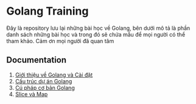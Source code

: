 
# Golang Training

Đây là repository lưu lại những bài học về Golang, bên dưới mô tả là phần danh sách những bài học và trong đó sẽ chứa mẫu để mọi người có thể tham khảo. Cảm ơn mọi người đã quan tâm


    



## Documentation

1. [Giới thiệu về Golang và Cài đặt](https://github.com/anlt-sudo/LeAn_GoLang/blob/main/day1/hello)
2. [Cấu trúc dự án Golang](https://github.com/anlt-sudo/LeAn_GoLang/tree/main/day2/my-project)
3. [Cú pháp cơ bản Golang](https://github.com/anlt-sudo/LeAn_GoLang/tree/main/day2/golang-variables)
4. [Slice và Map](https://github.com/anlt-sudo/LeAn_GoLang/tree/main/day3)


